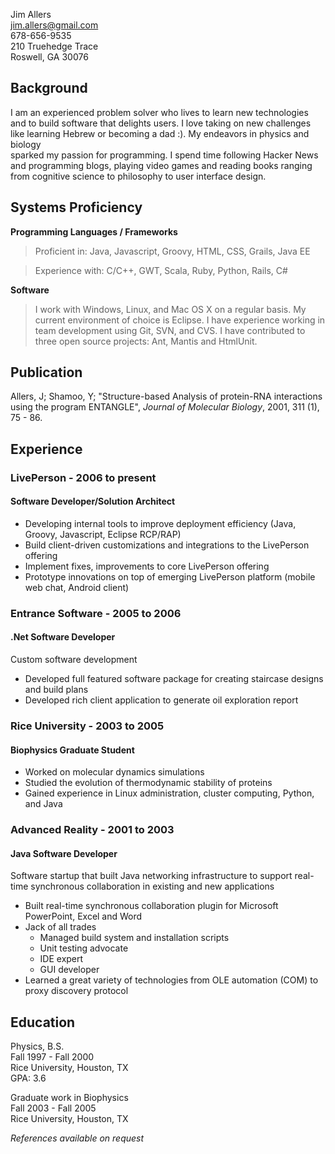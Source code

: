 Jim Allers  
jim.allers@gmail.com  
678-656-9535  
210 Truehedge Trace  
Roswell, GA 30076  
    
## Background 

I am an experienced problem solver who lives to learn new technologies and to build software that delights users.
I love taking on new challenges like learning Hebrew or becoming a dad :). My endeavors in physics and biology  
sparked my passion for programming. I spend time following Hacker News and programming blogs, playing video games 
and reading books ranging from cognitive science to philosophy to user interface design.

## Systems Proficiency 
**Programming  Languages / Frameworks** 

> Proficient in: Java, Javascript, Groovy, HTML, CSS, Grails, Java EE 

> Experience with: C/C++, GWT, Scala, Ruby, Python, Rails, C# 

**Software** 

> I work with Windows, Linux, and Mac OS X on a regular basis. My current environment of choice is Eclipse. I have experience working in team development using Git, SVN, and CVS. I have contributed to three open source projects: Ant, Mantis and HtmlUnit. 

## Publication
Allers, J; Shamoo, Y; "Structure-based Analysis of protein-RNA interactions using the program ENTANGLE", *Journal of Molecular Biology*, 2001, 311 (1), 75 - 86.

## Experience
### LivePerson - 2006 to present
#### Software Developer/Solution Architect

* Developing internal tools to improve deployment efficiency (Java, Groovy, Javascript, Eclipse RCP/RAP)  
* Build client-driven customizations and integrations to the LivePerson offering  
* Implement fixes, improvements to core LivePerson offering  
* Prototype innovations on top of emerging LivePerson platform (mobile web chat, Android client)

### Entrance Software - 2005 to 2006 
#### .Net Software Developer  
  
Custom software development  

* Developed full featured software package for creating staircase designs and build plans  
* Developed rich client application to generate oil exploration report  

### Rice University - 2003 to 2005
#### Biophysics Graduate Student  

* Worked on molecular dynamics simulations  
* Studied the evolution of thermodynamic stability of proteins  
* Gained experience in Linux administration, cluster computing, Python, and Java  

### Advanced Reality - 2001 to 2003
#### Java Software Developer  
Software startup that built Java networking infrastructure to support real-time synchronous collaboration
in existing and new applications  

* Built real-time synchronous collaboration plugin for Microsoft PowerPoint, Excel and Word  
* Jack of all trades  
  * Managed build system and installation scripts  
  * Unit testing advocate  
  * IDE expert  
  * GUI developer  
* Learned a great variety of technologies from OLE automation (COM) to proxy discovery protocol  
  

## Education 
Physics, B.S.  
Fall 1997 - Fall 2000  
Rice University, Houston, TX  
GPA: 3.6  

Graduate work in Biophysics  
Fall 2003 - Fall 2005  
Rice University, Houston, TX  

_References available on request_  
